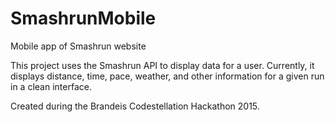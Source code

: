 # SmashrunMobile
Mobile app of Smashrun website

This project uses the Smashrun API to display data for a user. 
Currently, it displays distance, time, pace, weather, and other information for a given run in a clean interface.

Created during the Brandeis Codestellation Hackathon 2015. 
